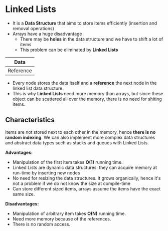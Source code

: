 # Linked Lists
- It is a **Data Structure** that aims to store items efficiently (insertion and removal operations)
- Arrays have a huge disadvantage
  - There may be **holes** in the data structure and we have to shift a lot of items
  - This problem can be eliminated by **Linked Lists**


| Data |
|----------|
| Reference |

- Every node stores the data itself and a **reference** the next node in the linked list data structure.
- This is why **Linked Lists** need more memory than arrays, but since these object can be scattered all over the memory, there is no need for shiting items.



## Characteristics
Items are not stored next to each other in the memory, hence **there is no random indexing**. We can also implement more complex data structures and abstract data types such as stacks and queues with Linked Lists.

**Advantages:**
- Manipulation of the first item takes **O(1)** running time.
- Linked Lists are dynamic data structures: they can acquire memory at run-time by inserting new nodes
- No need for resizing the data structures. It grows organically, hence it's not a problem if we do not know the size at compile-time
- Can store different sized items, arrays assume the items have the exact same size.


**Disadvantages:**
- Manipulation of arbitrary item takes **O(N)** running time.
- Need more memory because of the references.
- There is no random access.
